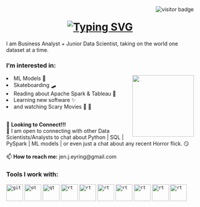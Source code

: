 <img align="right" src="https://visitor-badge.laobi.icu/badge?page_id=jeneyring" alt="visitor badge"/>

<h1 align="center">
  <a href="https://git.io/typing-svg">
    <img src="https://readme-typing-svg.herokuapp.com?font=Fira+Code&pause=990&color=071921&background=D79A8D&center=true&vCenter=true&width=435&lines=Hello!+My+name+is+Jen.;Welcome+to+my+Github!!" alt="Typing SVG" /></a>
</h1>

<p>I am Business Analyst + Junior Data Scientist, taking on the world one dataset at a time.</p>

<h3> I’m interested in: </h3><img align="right" height="165" src="https://user-images.githubusercontent.com/102040896/191151570-b0a728ac-f251-4771-aaf4-40a0505a5984.png">

<li> ML Models 🧮 </li> 
<li>Skateboarding 🛹 </li> 
<li>Reading about Apache Spark & Tableau 📖 </li>
<li>Learning new software ✨ </li> 
<li>and watching Scary Movies 🎥 🍿  </li>
<br>
<p>
  
                           
</p>
🌱 <b>Looking to Connect!!!</b>
<br>
💞️ I am open to connecting with other Data Scientists/Analysts to chat about Python | SQL | PySpark | ML models | or even just a chat about any recent Horror flick. 😏 
<br>
<br>
📫 <b>How to reach me:</b> jen.j.eyring@gmail.com


<h3>Tools I work with:</h3>
<p align="center">
  
<code><img title="git" height="45" src="https://user-images.githubusercontent.com/102040896/191150220-cb0b3a32-721c-4a36-84a4-ef552f5a8997.png"></code>
<code><img title="ot" height="45" src="https://user-images.githubusercontent.com/102040896/191150278-c1f1f219-cb77-438d-b6e9-f3f79abac7bb.png"></code>
<code><img title="qt" height="45" src="https://user-images.githubusercontent.com/102040896/191150304-f410784a-4b9f-48ff-93fe-00ac8d04d85f.png"></code>
<code><img title="rt" height="45" src="https://user-images.githubusercontent.com/102040896/191150319-52901f65-b6b9-47d7-a5f8-90d5bdfcb186.png"></code>
<code><img title="rt" height="45" src="https://user-images.githubusercontent.com/102040896/191150338-02ec33ac-4fff-4593-9074-a215aa218122.png"></code>
<code><img title="rt" height="45" src="https://user-images.githubusercontent.com/102040896/191150362-d131609e-b117-4be2-a01a-725932ad16ab.png"></code>
<code><img title="rt" height="45" src="https://user-images.githubusercontent.com/102040896/191150370-3d31b29f-60b0-453b-8c0b-81277064130b.png"></code>
<code><img title="rt" height="45" src="https://user-images.githubusercontent.com/102040896/191150454-88fb7f42-0627-4fa0-aac8-56b4006e6f94.png"></code>
<code><img title="rt" height="45" src="https://user-images.githubusercontent.com/102040896/191150475-da0e98f2-448b-42fb-8af1-c7d830856919.png"></code>
<code><img title="rt" height="45" src="https://user-images.githubusercontent.com/102040896/191150484-77100863-1460-4b64-be7c-c82f78aa0a53.png"></code>

  
</p>

<!---
jeneyring/jeneyring is a ✨ special ✨ repository because its `README.md` (this file) appears on your GitHub profile.
You can click the Preview link to take a look at your changes.
--->
